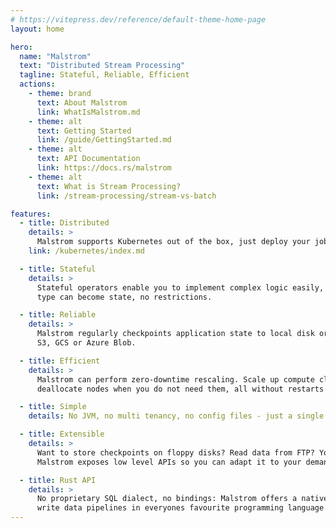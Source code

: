 ```yaml
---
# https://vitepress.dev/reference/default-theme-home-page
layout: home

hero:
  name: "Malstrom"
  text: "Distributed Stream Processing"
  tagline: Stateful, Reliable, Efficient
  actions:
    - theme: brand
      text: About Malstrom
      link: WhatIsMalstrom.md
    - theme: alt
      text: Getting Started
      link: /guide/GettingStarted.md
    - theme: alt
      text: API Documentation
      link: https://docs.rs/malstrom
    - theme: alt
      text: What is Stream Processing?
      link: /stream-processing/stream-vs-batch

features:
  - title: Distributed
    details: >
      Malstrom supports Kubernetes out of the box, just deploy your job as a CRD and you are done!
    link: /kubernetes/index.md

  - title: Stateful
    details: > 
      Stateful operators enable you to implement complex logic easily, every serializable
      type can become state, no restrictions.

  - title: Reliable
    details: >
      Malstrom regularly checkpoints application state to local disk or a cloud storage like
      S3, GCS or Azure Blob.

  - title: Efficient
    details: >
      Malstrom can perform zero-downtime rescaling. Scale up compute clusters when demand rises,
      deallocate nodes when you do not need them, all without restarts or downtime.

  - title: Simple
    details: No JVM, no multi tenancy, no config files - just a single binary, compile and run!

  - title: Extensible
    details: >
      Want to store checkpoints on floppy disks? Read data from FTP? You can!
      Malstrom exposes low level APIs so you can adapt it to your demands.

  - title: Rust API
    details: >
      No proprietary SQL dialect, no bindings: Malstrom offers a native Rust API, finally
      write data pipelines in everyones favourite programming language.
---
```

